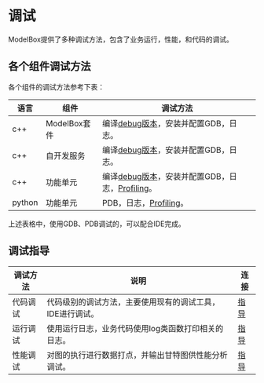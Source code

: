 # 调试

ModelBox提供了多种调试方法，包含了业务运行，性能，和代码的调试。

## 各个组件调试方法

各个组件的调试方法参考下表：

|语言|组件|调试方法|
|--|--|--|
|c++|ModelBox套件|编译[debug版本](../../get-start/compile.html#编译和安装)，安装并配置GDB，日志。
|c++|自开发服务|编译[debug版本](../../get-start/compile.html#编译和安装)，安装并配置GDB，日志。
|c++|功能单元|编译[debug版本](../../get-start/compile.html#编译和安装)，安装并配置GDB，日志，[Profiling](../../develop/debug/profiling.md)。
|python|功能单元|PDB，日志，[Profiling](../../develop/debug/profiling.md)。

上述表格中，使用GDB、PDB调试的，可以配合IDE完成。

## 调试指导

|调试方法|说明|连接|
|--|--|--|
|代码调试|代码级别的调试方法，主要使用现有的调试工具，IDE进行调试。|[指导](code-debug.md)|
|运行调试|使用运行日志，业务代码使用log类函数打印相关的日志。|[指导](log.md)|
|性能调试|对图的执行进行数据打点，并输出甘特图供性能分析调试。|[指导](profiling.md)|
